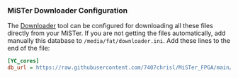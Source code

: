 ### MiSTer Downloader Configuration

The [Downloader](https://github.com/MiSTer-devel/Downloader_MiSTer) tool can be configured for downloading all these files directly from your MiSTer.  If you are not getting the files automatically, add manually this database to `/media/fat/downloader.ini`.  Add these lines to the end of the file:

```ini
[YC_cores]
db_url = https://raw.githubusercontent.com/7407chrisl/MiSTer_FPGA/main/YC_db.json.zip

```
